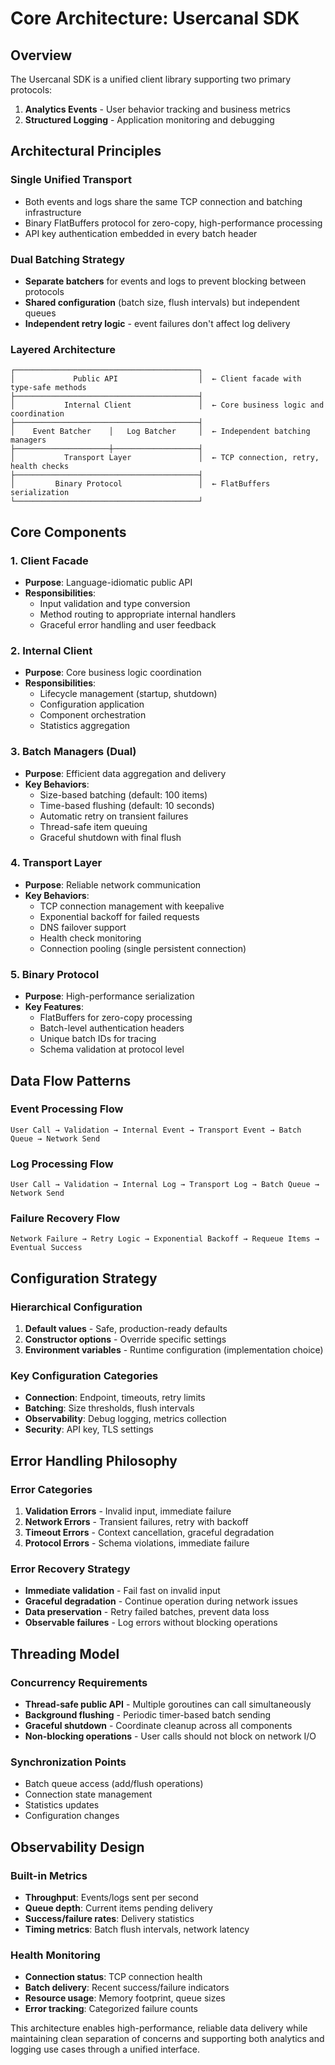# Core Architecture: Usercanal SDK

## Overview

The Usercanal SDK is a unified client library supporting two primary protocols:
1. **Analytics Events** - User behavior tracking and business metrics
2. **Structured Logging** - Application monitoring and debugging

## Architectural Principles

### Single Unified Transport
- Both events and logs share the same TCP connection and batching infrastructure
- Binary FlatBuffers protocol for zero-copy, high-performance processing
- API key authentication embedded in every batch header

### Dual Batching Strategy
- **Separate batchers** for events and logs to prevent blocking between protocols
- **Shared configuration** (batch size, flush intervals) but independent queues
- **Independent retry logic** - event failures don't affect log delivery

### Layered Architecture

```
┌─────────────────────────────────────────┐
│             Public API                  │  ← Client facade with type-safe methods
├─────────────────────────────────────────┤
│           Internal Client               │  ← Core business logic and coordination
├─────────────────────────────────────────┤
│    Event Batcher    │   Log Batcher     │  ← Independent batching managers
├─────────────────────┼───────────────────┤
│           Transport Layer               │  ← TCP connection, retry, health checks
├─────────────────────────────────────────┤
│         Binary Protocol                 │  ← FlatBuffers serialization
└─────────────────────────────────────────┘
```

## Core Components

### 1. Client Facade
- **Purpose**: Language-idiomatic public API
- **Responsibilities**: 
  - Input validation and type conversion
  - Method routing to appropriate internal handlers
  - Graceful error handling and user feedback

### 2. Internal Client  
- **Purpose**: Core business logic coordination
- **Responsibilities**:
  - Lifecycle management (startup, shutdown)
  - Configuration application
  - Component orchestration
  - Statistics aggregation

### 3. Batch Managers (Dual)
- **Purpose**: Efficient data aggregation and delivery
- **Key Behaviors**:
  - Size-based batching (default: 100 items)
  - Time-based flushing (default: 10 seconds)
  - Automatic retry on transient failures
  - Thread-safe item queuing
  - Graceful shutdown with final flush

### 4. Transport Layer
- **Purpose**: Reliable network communication
- **Key Behaviors**:
  - TCP connection management with keepalive
  - Exponential backoff for failed requests
  - DNS failover support
  - Health check monitoring
  - Connection pooling (single persistent connection)

### 5. Binary Protocol
- **Purpose**: High-performance serialization
- **Key Features**:
  - FlatBuffers for zero-copy processing
  - Batch-level authentication headers
  - Unique batch IDs for tracing
  - Schema validation at protocol level

## Data Flow Patterns

### Event Processing Flow
```
User Call → Validation → Internal Event → Transport Event → Batch Queue → Network Send
```

### Log Processing Flow  
```
User Call → Validation → Internal Log → Transport Log → Batch Queue → Network Send
```

### Failure Recovery Flow
```
Network Failure → Retry Logic → Exponential Backoff → Requeue Items → Eventual Success
```

## Configuration Strategy

### Hierarchical Configuration
1. **Default values** - Safe, production-ready defaults
2. **Constructor options** - Override specific settings
3. **Environment variables** - Runtime configuration (implementation choice)

### Key Configuration Categories
- **Connection**: Endpoint, timeouts, retry limits
- **Batching**: Size thresholds, flush intervals
- **Observability**: Debug logging, metrics collection
- **Security**: API key, TLS settings

## Error Handling Philosophy

### Error Categories
1. **Validation Errors** - Invalid input, immediate failure
2. **Network Errors** - Transient failures, retry with backoff
3. **Timeout Errors** - Context cancellation, graceful degradation
4. **Protocol Errors** - Schema violations, immediate failure

### Error Recovery Strategy
- **Immediate validation** - Fail fast on invalid input
- **Graceful degradation** - Continue operation during network issues
- **Data preservation** - Retry failed batches, prevent data loss
- **Observable failures** - Log errors without blocking operations

## Threading Model

### Concurrency Requirements
- **Thread-safe public API** - Multiple goroutines can call simultaneously
- **Background flushing** - Periodic timer-based batch sending
- **Graceful shutdown** - Coordinate cleanup across all components
- **Non-blocking operations** - User calls should not block on network I/O

### Synchronization Points
- Batch queue access (add/flush operations)
- Connection state management
- Statistics updates
- Configuration changes

## Observability Design

### Built-in Metrics
- **Throughput**: Events/logs sent per second
- **Queue depth**: Current items pending delivery
- **Success/failure rates**: Delivery statistics
- **Timing metrics**: Batch flush intervals, network latency

### Health Monitoring
- **Connection status**: TCP connection health
- **Batch delivery**: Recent success/failure indicators
- **Resource usage**: Memory footprint, queue sizes
- **Error tracking**: Categorized failure counts

This architecture enables high-performance, reliable data delivery while maintaining clean separation of concerns and supporting both analytics and logging use cases through a unified interface.